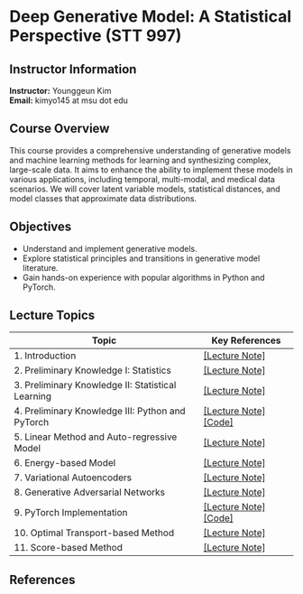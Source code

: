 # Deep Generative Model: A Statistical Perspective (STT 997)

## Instructor Information
**Instructor:** Younggeun Kim  
**Email:** kimyo145 at msu dot edu  

## Course Overview
This course provides a comprehensive understanding of generative models and machine learning methods for learning and synthesizing complex, large-scale data. It aims to enhance the ability to implement these models in various applications, including temporal, multi-modal, and medical data scenarios. We will cover latent variable models, statistical distances, and model classes that approximate data distributions.

## Objectives
- Understand and implement generative models.
- Explore statistical principles and transitions in generative model literature.
- Gain hands-on experience with popular algorithms in Python and PyTorch.

## Lecture Topics
| Topic                                    | Key References                |
|------------------------------------------|---------------------------|
| 1. Introduction                          | [[Lecture Note]](https://github.com/kyg0910/-STT997-Deep-Generative-Model/blob/main/lecture%20notes/1.%20Introduction.pdf)     |
| 2. Preliminary Knowledge I: Statistics   | [[Lecture Note]](https://github.com/kyg0910/-STT997-Deep-Generative-Model/blob/main/lecture%20notes/2.%20Preliminary%20Knowledge%20-%20Statistics.pdf)     |
| 3. Preliminary Knowledge II: Statistical Learning | [[Lecture Note]](https://github.com/kyg0910/-STT997-Deep-Generative-Model/blob/main/lecture%20notes/3.%20Preliminary%20Knowledge%20-%20Statistical%20Learning.pdf)       |
| 4. Preliminary Knowledge III: Python and PyTorch | [[Lecture Note]](https://github.com/kyg0910/-STT997-Deep-Generative-Model/blob/main/lecture%20notes/4.%20Preliminary%20Knowledge%20-%20Python%20and%20PyTorch%20Implementations.pdf) [[Code]](https://github.com/kyg0910/-STT997-Deep-Generative-Model/blob/main/code/IV.%20Preliminary%20Knowledge%20-%20Python%20and%20PyTorch.ipynb) |
| 5. Linear Method and Auto-regressive Model  | [[Lecture Note]](https://github.com/kyg0910/-STT997-Deep-Generative-Model/blob/main/lecture%20notes/5.%20Linear%20Method%20and%20Auto-regressive%20Model.pdf) |
| 6. Energy-based Model                      |  [[Lecture Note]](https://github.com/kyg0910/-STT997-Deep-Generative-Model/blob/main/lecture%20notes/6.%20Energy-based%20Model.pdf) |
| 7. Variational Autoencoders                | [[Lecture Note]](https://github.com/kyg0910/-STT997-Deep-Generative-Model/blob/main/lecture%20notes/7.%20Variational%20Autoencoders.pdf) |
| 8. Generative Adversarial Networks  | [[Lecture Note]](https://github.com/kyg0910/-STT997-Deep-Generative-Model/blob/main/lecture%20notes/8.%20Generative%20Adversarial%20Networks.pdf) |
| 9. PyTorch Implementation           | [[Lecture Note]](https://github.com/kyg0910/-STT997-Deep-Generative-Model/blob/main/lecture%20notes/9.%20PyTorch%20Implementation.pdf) [[Code]](https://github.com/kyg0910/-STT997-Deep-Generative-Model/blob/main/code/STT997_VAE_MNIST.ipynb) |
| 10. Optimal Transport-based Method   | [[Lecture Note]](https://github.com/kyg0910/-STT997-Deep-Generative-Model/blob/main/lecture%20notes/10.%20Optimal%20Transport-based%20Method.pdf) |
| 11. Score-based Method                | [[Lecture Note]](https://github.com/kyg0910/-STT997-Deep-Generative-Model/blob/main/lecture%20notes/11.%20Score-based%20Method.pdf) |

## References

